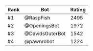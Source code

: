 Rank|Bot|Rating
---|---|---
#1|@RaspFish|2495
#2|@OpeningsBot|1972
#3|@DavidsGuterBot|1542
#4|@pawnrobot|1224

